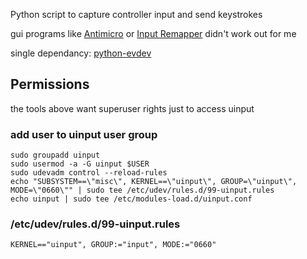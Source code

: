 
Python script to capture controller input and send keystrokes

gui programs like [Antimicro](https://github.com/AntiMicroX/antimicrox/) or [Input Remapper](https://github.com/sezanzeb/input-remapper) didn't work out for me

single dependancy: [python-evdev](https://github.com/gvalkov/python-evdev)

## Permissions
the tools above want superuser rights just to access uinput

### add user to uinput user group
```
sudo groupadd uinput
sudo usermod -a -G uinput $USER
sudo udevadm control --reload-rules
echo "SUBSYSTEM==\"misc\", KERNEL==\"uinput\", GROUP=\"uinput\", MODE=\"0660\"" | sudo tee /etc/udev/rules.d/99-uinput.rules
echo uinput | sudo tee /etc/modules-load.d/uinput.conf
```

### /etc/udev/rules.d/99-uinput.rules
```
KERNEL=="uinput", GROUP:="input", MODE:="0660"
```

